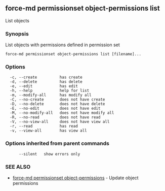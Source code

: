 ## force-md permissionset object-permissions list

List objects

### Synopsis

List objects with permissions defined in permission set

```
force-md permissionset object-permissions list [filename]...
```

### Options

```
  -c, --create          has create
  -d, --delete          has delete
  -e, --edit            has edit
  -h, --help            help for list
  -m, --modify-all      has modify all
  -C, --no-create       does not have create
  -D, --no-delete       does not have delete
  -E, --no-edit         does not have edit
  -M, --no-modify-all   does not have modify all
  -R, --no-read         does not have read
  -V, --no-view-all     does not have view all
  -r, --read            has read
  -v, --view-all        has view all
```

### Options inherited from parent commands

```
      --silent   show errors only
```

### SEE ALSO

* [force-md permissionset object-permissions](force-md_permissionset_object-permissions.md)	 - Update object permissions

